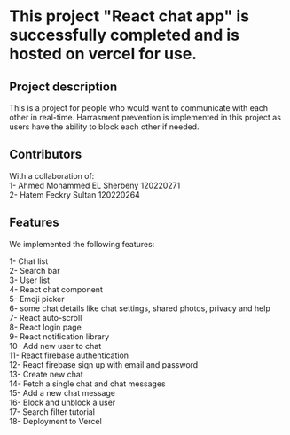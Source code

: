 # This project "React chat app" is successfully completed and is hosted on vercel for use.

## Project description
This is a project for people who would want to communicate with each other in real-time.
Harrasment prevention is implemented in this project as users have the ability to block each other if needed.

## Contributors 

With a collaboration of:  
1- Ahmed Mohammed EL Sherbeny 		120220271  
2- Hatem Feckry Sultan  		      120220264  

## Features 
We implemented the following features: 

1- Chat list  
2- Search bar  
3- User list  
4- React chat component  
5- Emoji picker  
6- some chat details like chat settings, shared photos, privacy and help  
7- React auto-scroll  
8- React login page  
9- React notification library  
10- Add new user to chat  
11- React firebase authentication  
12- React firebase sign up with email and password    
13- Create new chat  
14- Fetch a single chat and chat messages  
15- Add a new chat message   
16- Block and unblock a user  
17- Search filter tutorial  
18- Deployment to Vercel  
